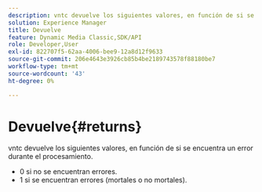 ```yaml
---
description: vntc devuelve los siguientes valores, en función de si se encuentra un error durante el procesamiento.
solution: Experience Manager
title: Devuelve
feature: Dynamic Media Classic,SDK/API
role: Developer,User
exl-id: 822707f5-62aa-4006-bee9-12a8d12f9633
source-git-commit: 206e4643e3926cb85b4be2189743578f88180be7
workflow-type: tm+mt
source-wordcount: '43'
ht-degree: 0%

---
```


# Devuelve{#returns}

vntc devuelve los siguientes valores, en función de si se encuentra un error durante el procesamiento.

* 0 si no se encuentran errores.
* 1 si se encuentran errores (mortales o no mortales).
